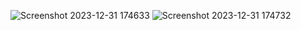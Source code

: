 ![Screenshot 2023-12-31 174633](https://github.com/Amisha0971/Checking-Number-SmallORLarge-Java/assets/136344215/7cdd0621-bd48-41b0-baee-f9b8213da1bb)
![Screenshot 2023-12-31 174732](https://github.com/Amisha0971/Checking-Number-SmallORLarge-Java/assets/136344215/603292b7-3f56-48dd-9e02-151487824aed)
